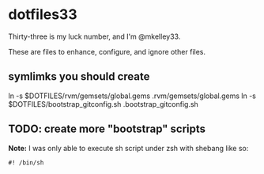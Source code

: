 # dotfiles33

Thirty-three is my luck number, and I'm @mkelley33.

These are files to enhance, configure, and ignore other files.

## symlimks you should create
ln -s $DOTFILES/rvm/gemsets/global.gems .rvm/gemsets/global.gems
ln -s $DOTFILES/bootstrap_gitconfig.sh .bootstrap_gitconfig.sh

## TODO: create more "bootstrap" scripts

**Note:** I was only able to execute sh script under zsh with
shebang like so:

    #! /bin/sh

